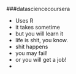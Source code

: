 ###datasciencecoursera
* Uses R
* it takes sometime
* but you will learn it
* life is shit, you know.
* shit happens
* you may fail!
* or you will get a job!
* 
